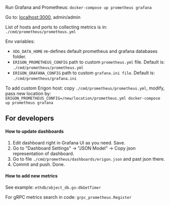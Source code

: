 Run Grafana and Prometheus: `docker-compose up prometheus grafana`

Go to: [localhost:3000](localhost:3000), admin/admin

List of hosts and ports to collecting metrics is in: `./cmd/prometheus/prometheus.yml`

Env variables:

- `XDG_DATA_HOME` re-defines default prometheus and grafana databases folder.
- `ERIGON_PROMETHEUS_CONFIG` path to custom `prometheus.yml` file. Default is: `./cmd/prometheus/prometheus.yml`
- `ERIGON_GRAFANA_CONFIG` path to custom `grafana.ini file`. Default is: `./cmd/prometheus/grafana.ini`

To add custom Erigon host: copy `./cmd/prometheus/prometheus.yml`, modify, pass new location by:
`ERIGON_PROMETHEUS_CONFIG=/new/location/prometheus.yml docker-compose up prometheus grafana`

## For developers

#### How to update dashboards

1. Edit dashboard right in Grafana UI as you need. Save.
2. Go to "Dashboard Settings" -> "JSON Model" -> Copy json representation of dashboard.
3. Go to file `./cmd/prometheus/dashboards/erigon.json` and past json there.
4. Commit and push. Done. 

#### How to add new metrics

See example: `ethdb/object_db.go:dbGetTimer`

For gRPC metrics search in code: `grpc_prometheus.Register`
